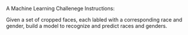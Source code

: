 A Machine Learning Challenege Instructions:

Given a set of cropped faces, each labled with a corresponding race and gender, build a model to recognize and predict races and genders.
